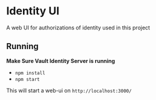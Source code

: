 # Identity UI

A web UI for authorizations of identity used in this project

## Running

**Make Sure Vault Identity Server is running**

- `npm install`
- `npm start`

This will start a web-ui on `http://localhost:3000/`